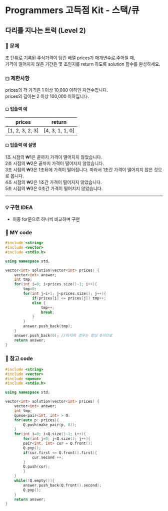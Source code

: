 # Programmers 고득점 Kit - 스택/큐

## 다리를 지나는 트럭 (Level 2)

### 🌴 문제

초 단위로 기록된 주식가격이 담긴 배열 prices가 매개변수로 주어질 때,<br>
가격이 떨어지지 않은 기간은 몇 초인지를 return 하도록 solution 함수를 완성하세요.

### ◻ 제한사항

prices의 각 가격은 1 이상 10,000 이하인 자연수입니다.<br>
prices의 길이는 2 이상 100,000 이하입니다.

#### ◻ 입출력 예

| prices          | return          |
| --------------- | --------------- |
| [1, 2, 3, 2, 3] | [4, 3, 1, 1, 0] |

#### ◻ 입출력 예 설명

1초 시점의 ₩1은 끝까지 가격이 떨어지지 않았습니다.<br>
2초 시점의 ₩2은 끝까지 가격이 떨어지지 않았습니다.<br>
3초 시점의 ₩3은 1초뒤에 가격이 떨어집니다. 따라서 1초간 가격이 떨어지지 않은 것으로 봅니다.<br>
4초 시점의 ₩2은 1초간 가격이 떨어지지 않았습니다.<br>
5초 시점의 ₩3은 0초간 가격이 떨어지지 않았습니다.

---

### 💡 구현 IDEA

- 이중 for문으로 하나씩 비교하며 구현

### 🤠 MY code

```c++
#include <string>
#include <vector>
#include <stdio.h>

using namespace std;

vector<int> solution(vector<int> prices) {
    vector<int> answer;
    int tmp;
    for(int i=0; i<prices.size()-1; i++){
        tmp=0;
        for(int j=i+1; j<prices.size(); j++){
            if(prices[i] <= prices[j]) tmp++;
            else {
                tmp++;
                break;
            }
        }
        answer.push_back(tmp);
    }
    answer.push_back(0); //마지막 경우는 항상 0이므로
    return answer;
}
```

### 💬 참고 code

```c++
#include <string>
#include <vector>
#include <queue>
#include <stdio.h>

using namespace std;

vector<int> solution(vector<int> prices) {
    vector<int> answer;
    int tmp;
    queue<pair<int, int> > Q;
    for(auto p: prices){
        Q.push(make_pair(p, 0));
    }
    for(int i=0; i<Q.size()-1; i++){
        for(int j=0; j<Q.size(); j++){
        pair<int, int> cur = Q.front();
        Q.pop();
        if(cur.first <= Q.front().first){
            cur.second ++;
        }
        Q.push(cur);
        }
    }
    while(!Q.empty()){
        answer.push_back(Q.front().second);
        Q.pop();
    }
    return answer;
}
```

